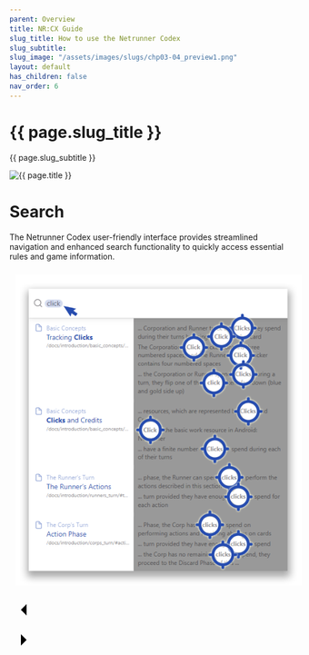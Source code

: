 ```yaml
---
parent: Overview
title: NR:CX Guide
slug_title: How to use the Netrunner Codex
slug_subtitle: 
slug_image: "/assets/images/slugs/chp03-04_preview1.png"
layout: default
has_children: false
nav_order: 6
---
```

<div class="slug">
    <div class="title-container">
        <h1 class="page-slug_title">{{ page.slug_title }}</h1>
        <p class="page-slug_subtitle">{{ page.slug_subtitle }}</p>
    </div>
    <div class="image-container faded-left">
        <img src="{{ page.slug_image | relative_url }}" alt="{{ page.title }}" />
    </div>
</div>

# Search
The Netrunner Codex user-friendly interface provides streamlined navigation and enhanced search functionality to quickly access essential rules and game information.

<div style="text-align: center; margin-top: 0; padding-top: 0;">
    <img src="/assets/images/overview/search.png" alt="Image" style="margin: 10px;" />
</div>

<div class="nav-buttons">
  <!-- Previous Button -->
  <a href="/../../index" class="nav-button" aria-label="Previous page">
    <div class="nav-item">
      <svg xmlns="http://www.w3.org/2000/svg" width="50" height="50" viewBox="0 0 50 50">
        <path d="M30 20L20 30L30 40" />
      </svg>
    </div>
  </a>

  <!-- Next Button -->
  <a href="/docs/welcome" class="nav-button" aria-label="Next page">
    <div class="nav-item">
      <svg xmlns="http://www.w3.org/2000/svg" width="50" height="50" viewBox="0 0 50 50">
        <path d="M20 20L30 30L20 40" />
      </svg>
    </div>
  </a>
</div>
